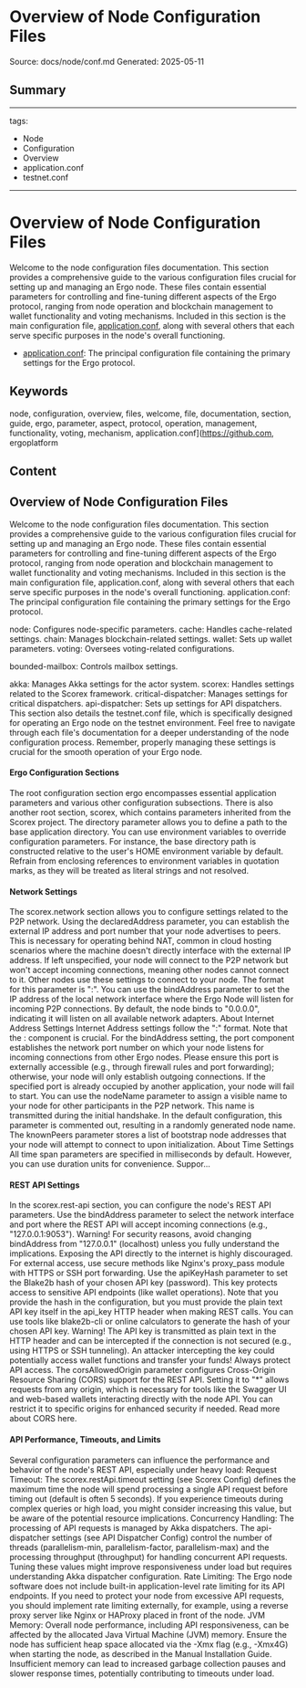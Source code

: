 # Overview of Node Configuration Files
Source: docs/node/conf.md
Generated: 2025-05-11

## Summary
---
tags:
  - Node
  - Configuration
  - Overview
  - application.conf
  - testnet.conf
---

# Overview of Node Configuration Files 

Welcome to the node configuration files documentation. This section provides a comprehensive guide to the various configuration files crucial for setting up and managing an Ergo node. These files contain essential parameters for controlling and fine-tuning different aspects of the Ergo protocol, ranging from node operation and blockchain management to wallet functionality and voting mechanisms. Included in this section is the main configuration file, [application.conf](https://github.com/ergoplatform/ergo/blob/master/src/main/resources/application.conf), along with several others that each serve specific purposes in the node's overall functioning.

- [application.conf](https://github.com/ergoplatform/ergo/blob/master/src/main/resources/application.conf): The principal configuration file containing the primary settings for the Ergo protocol.

## Keywords
node, configuration, overview, files, welcome, file, documentation, section, guide, ergo, parameter, aspect, protocol, operation, management, functionality, voting, mechanism, application.conf](https://github.com, ergoplatform

## Content
## Overview of Node Configuration Files
Welcome to the node configuration files documentation. This section provides a comprehensive guide to the various configuration files crucial for setting up and managing an Ergo node. These files contain essential parameters for controlling and fine-tuning different aspects of the Ergo protocol, ranging from node operation and blockchain management to wallet functionality and voting mechanisms.
Included in this section is the main configuration file, application.conf, along with several others that each serve specific purposes in the node's overall functioning.
application.conf: The principal configuration file containing the primary settings for the Ergo protocol. 

node: Configures node-specific parameters.
cache: Handles cache-related settings.
chain: Manages blockchain-related settings.
wallet: Sets up wallet parameters.
voting: Oversees voting-related configurations.



bounded-mailbox: Controls mailbox settings.

akka: Manages Akka settings for the actor system.
scorex: Handles settings related to the Scorex framework.
critical-dispatcher: Manages settings for critical dispatchers.
api-dispatcher: Sets up settings for API dispatchers.
This section also details the testnet.conf file, which is specifically designed for operating an Ergo node on the testnet environment.
Feel free to navigate through each file's documentation for a deeper understanding of the node configuration process. Remember, properly managing these settings is crucial for the smooth operation of your Ergo node.

#### Ergo Configuration Sections
The root configuration section ergo encompasses essential application parameters and various other configuration subsections. There is also another root section, scorex, which contains parameters inherited from the Scorex project.
The directory parameter allows you to define a path to the base application directory. You can use environment variables to override configuration parameters. For instance, the base directory path is constructed relative to the user's HOME environment variable by default. Refrain from enclosing references to environment variables in quotation marks, as they will be treated as literal strings and not resolved.

#### Network Settings
The scorex.network section allows you to configure settings related to the P2P network.
Using the declaredAddress parameter, you can establish the external IP address and port number that your node advertises to peers. This is necessary for operating behind NAT, common in cloud hosting scenarios where the machine doesn't directly interface with the external IP address. If left unspecified, your node will connect to the P2P network but won't accept incoming connections, meaning other nodes cannot connect to it. Other nodes use these settings to connect to your node. The format for this parameter is "<ip-address>:<port>".
You can use the bindAddress parameter to set the IP address of the local network interface where the Ergo Node will listen for incoming P2P connections. By default, the node binds to "0.0.0.0", indicating it will listen on all available network adapters.
About Internet Address Settings
Internet Address settings follow the "<ip-address>:<port>" format. Note that the :<port> component is crucial.
For the bindAddress setting, the port component establishes the network port number on which your node listens for incoming connections from other Ergo nodes. Please ensure this port is externally accessible (e.g., through firewall rules and port forwarding); otherwise, your node will only establish outgoing connections. If the specified port is already occupied by another application, your node will fail to start.
You can use the nodeName parameter to assign a visible name to your node for other participants in the P2P network. This name is transmitted during the initial handshake. In the default configuration, this parameter is commented out, resulting in a randomly generated node name.
The knownPeers parameter stores a list of bootstrap node addresses that your node will attempt to connect to upon initialization.
About Time Settings
All time span parameters are specified in milliseconds by default. However, you can use duration units for convenience. Suppor...

#### REST API Settings
In the scorex.rest-api section, you can configure the node's REST API parameters.
Use the bindAddress parameter to select the network interface and port where the REST API will accept incoming connections (e.g., "127.0.0.1:9053").
Warning! For security reasons, avoid changing bindAddress from "127.0.0.1" (localhost) unless you fully understand the implications. Exposing the API directly to the internet is highly discouraged. For external access, use secure methods like Nginx's proxy_pass module with HTTPS or SSH port forwarding.
Use the apiKeyHash parameter to set the Blake2b hash of your chosen API key (password). This key protects access to sensitive API endpoints (like wallet operations). Note that you provide the hash in the configuration, but you must provide the plain text API key itself in the api_key HTTP header when making REST calls. You can use tools like blake2b-cli or online calculators to generate the hash of your chosen API key.
Warning! The API key is transmitted as plain text in the HTTP header and can be intercepted if the connection is not secured (e.g., using HTTPS or SSH tunneling). An attacker intercepting the key could potentially access wallet functions and transfer your funds! Always protect API access.
The corsAllowedOrigin parameter configures Cross-Origin Resource Sharing (CORS) support for the REST API. Setting it to "*" allows requests from any origin, which is necessary for tools like the Swagger UI and web-based wallets interacting directly with the node API. You can restrict it to specific origins for enhanced security if needed. Read more about CORS here.

#### API Performance, Timeouts, and Limits
Several configuration parameters can influence the performance and behavior of the node's REST API, especially under heavy load:
Request Timeout: The scorex.restApi.timeout setting (see Scorex Config) defines the maximum time the node will spend processing a single API request before timing out (default is often 5 seconds). If you experience timeouts during complex queries or high load, you might consider increasing this value, but be aware of the potential resource implications.
Concurrency Handling: The processing of API requests is managed by Akka dispatchers. The api-dispatcher settings (see API Dispatcher Config) control the number of threads (parallelism-min, parallelism-factor, parallelism-max) and the processing throughput (throughput) for handling concurrent API requests. Tuning these values might improve responsiveness under load but requires understanding Akka dispatcher configuration.
Rate Limiting: The Ergo node software does not include built-in application-level rate limiting for its API endpoints. If you need to protect your node from excessive API requests, you should implement rate limiting externally, for example, using a reverse proxy server like Nginx or HAProxy placed in front of the node.
JVM Memory: Overall node performance, including API responsiveness, can be affected by the allocated Java Virtual Machine (JVM) memory. Ensure the node has sufficient heap space allocated via the -Xmx flag (e.g., -Xmx4G) when starting the node, as described in the Manual Installation Guide. Insufficient memory can lead to increased garbage collection pauses and slower response times, potentially contributing to timeouts under load.

